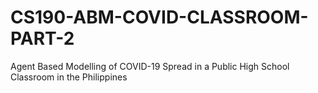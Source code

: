 # CS190-ABM-COVID-CLASSROOM-PART-2
Agent Based Modelling of COVID-19 Spread in a Public High School Classroom in the Philippines
